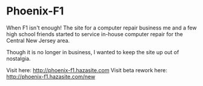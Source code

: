 Phoenix-F1
==========

When F1 isn't enough!  The site for a computer repair business me and a few high school friends started to service in-house computer repair for the Central New Jersey area.

Though it is no longer in business, I wanted to keep the site up out of nostalgia.

Visit here:  http://phoenix-f1.hazasite.com
Visit beta rework here:  http://phoenix-f1.hazasite.com/new
